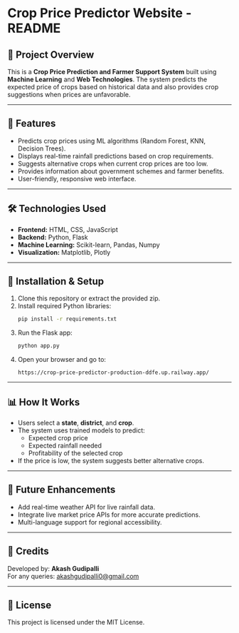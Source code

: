 # Crop Price Predictor Website - README

## 📄 Project Overview
This is a **Crop Price Prediction and Farmer Support System** built using **Machine Learning** and **Web Technologies**. The system predicts the expected price of crops based on historical data and also provides crop suggestions when prices are unfavorable.

---

## 🚀 Features
- Predicts crop prices using ML algorithms (Random Forest, KNN, Decision Trees).
- Displays real-time rainfall predictions based on crop requirements.
- Suggests alternative crops when current crop prices are too low.
- Provides information about government schemes and farmer benefits.
- User-friendly, responsive web interface.

---

## 🛠 Technologies Used
- **Frontend:** HTML, CSS, JavaScript
- **Backend:** Python, Flask
- **Machine Learning:** Scikit-learn, Pandas, Numpy
- **Visualization:** Matplotlib, Plotly

---

## 💾 Installation & Setup
1. Clone this repository or extract the provided zip.
2. Install required Python libraries:
   ```bash
   pip install -r requirements.txt
   ```
3. Run the Flask app:
   ```bash
   python app.py
   ```
4. Open your browser and go to:
   ```
   https://crop-price-predictor-production-ddfe.up.railway.app/
   ```

---

## 📊 How It Works
- Users select a **state**, **district**, and **crop**.
- The system uses trained models to predict:
  - Expected crop price
  - Expected rainfall needed
  - Profitability of the selected crop
- If the price is low, the system suggests better alternative crops.

---

## 🌾 Future Enhancements
- Add real-time weather API for live rainfall data.
- Integrate live market price APIs for more accurate predictions.
- Multi-language support for regional accessibility.

---

## 🙏 Credits
Developed by: **Akash Gudipalli**  
For any queries: akashgudipalli0@gmail.com

---

## 📌 License
This project is licensed under the MIT License.
